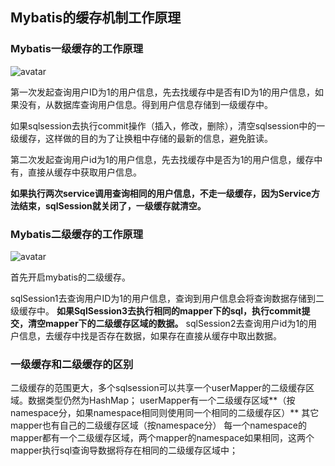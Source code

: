 ## Mybatis的缓存机制工作原理
  ### Mybatis一级缓存的工作原理
  
  ![avatar](https://img-blog.csdn.net/20150726164134583?watermark/2/text/aHR0cDovL2Jsb2cuY3Nkbi5uZXQv/font/5a6L5L2T/fontsize/400/fill/I0JBQkFCMA==/dissolve/70/gravity/Center)
  
  第一次发起查询用户ID为1的用户信息，先去找缓存中是否有ID为1的用户信息，如果没有，从数据库查询用户信息。得到用户信息存储到一级缓存中。
  
  如果sqlsession去执行commit操作（插入，修改，删除），清空sqlsession中的一级缓存，这样做的目的为了让换粗中存储的最新的信息，避免脏读。
  
  第二次发起查询用户id为1的用户信息，先去找缓存中是否为1的用户信息，缓存中有，直接从缓存中获取用户信息。
  
  **如果执行两次service调用查询相同的用户信息，不走一级缓存，因为Service方法结束，sqlSession就关闭了，一级缓存就清空。**
 
 ### Mybatis二级缓存的工作原理
 
 ![avatar](https://img-blog.csdn.net/20150726164234783?watermark/2/text/aHR0cDovL2Jsb2cuY3Nkbi5uZXQv/font/5a6L5L2T/fontsize/400/fill/I0JBQkFCMA==/dissolve/70/gravity/Center)
 
 首先开启mybatis的二级缓存。
 
 sqlSession1去查询用户ID为1的用户信息，查询到用户信息会将查询数据存储到二级缓存中。
 **如果SqlSession3去执行相同的mapper下的sql，执行commit提交，清空mapper下的二级缓存区域的数据。**
 sqlSession2去查询用户id为1的用户信息，去缓存中找是否存在数据，如果存在直接从缓存中取出数据。

### 一级缓存和二级缓存的区别
  二级缓存的范围更大，多个sqlsession可以共享一个userMapper的二级缓存区域。数据类型仍然为HashMap；
  userMapper有一个二级缓存区域**（按namespace分，如果namespace相同则使用同一个相同的二级缓存区）** 其它mapper也有自己的二级缓存区域（按namespace分）
  每一个namespace的mapper都有一个二级缓存区域，两个mapper的namespace如果相同，这两个mapper执行sql查询导数据将存在相同的二级缓存区域中；
